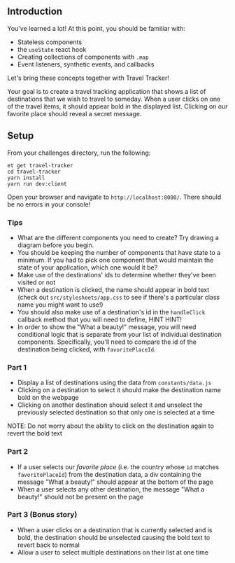 ## Introduction

You've learned a lot! At this point, you should be familiar with:

- Stateless components
- the `useState` react hook
- Creating collections of components with `.map`
- Event listeners, synthetic events, and callbacks

Let's bring these concepts together with Travel Tracker!

Your goal is to create a travel tracking application that shows a list of destinations that we wish to travel to someday. When a user clicks on one of the travel items, it should appear bold in the displayed list. Clicking on our favorite place should reveal a secret message.

## Setup

From your challenges directory, run the following:

```no-highlight
et get travel-tracker
cd travel-tracker
yarn install
yarn run dev:client
```

Open your browser and navigate to `http://localhost:8080/`. There should be no errors in your console!

### Tips

- What are the different components you need to create? Try drawing a diagram before you begin.
- You should be keeping the number of components that have state to a minimum. If you had to pick one component that would maintain the state of your application, which one would it be?
- Make use of the destinations' ids to determine whether they've been visited or not
- When a destination is clicked, the name should appear in bold text (check out `src/stylesheets/app.css` to see if there's a particular class name you might want to use!)
- You should also make use of a destination's id in the `handleClick` callback method that you will need to define, HINT HINT!
- In order to show the "What a beauty!" message, you will need conditional logic that is separate from your list of individual destination components. Specifically, you'll need to compare the id of the destination being clicked, with `favoritePlaceId`.

### Part 1

- Display a list of destinations using the data from `constants/data.js`
- Clicking on a destination to select it should make the destination name bold on the webpage
- Clicking on another destination should select it and unselect the previously selected destination so that only one is selected at a time

NOTE: Do not worry about the ability to click on the destination again to revert the bold text

### Part 2

- If a user selects our _favorite place_ (i.e. the country whose `id` matches `favoritePlaceId`) from the destination data, a div containing the message "What a beauty!" should appear at the bottom of the page
- When a user selects any other destination, the message "What a beauty!" should not be present on the page

### Part 3 (Bonus story)

- When a user clicks on a destination that is currently selected and is bold, the destination should be unselected causing the bold text to revert back to normal
- Allow a user to select multiple destinations on their list at one time
